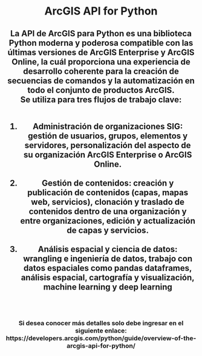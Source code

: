 <div id="header" align="center">
  <h1>ArcGIS API for Python</h1>
  <h2>La API de ArcGIS para Python es una biblioteca Python moderna y poderosa compatible con las últimas versiones de ArcGIS Enterprise y ArcGIS Online, la cuál proporciona una experiencia de desarrollo coherente para la creación de secuencias de comandos y la automatización en todo el conjunto de productos ArcGIS.<br> Se utiliza para tres flujos de trabajo clave:<br><br>
<ol>
<li value="1">Administración de organizaciones SIG: gestión de usuarios, grupos, elementos y servidores, personalización del aspecto de su organización ArcGIS Enterprise o ArcGIS Online.</li><br>
<li>Gestión de contenidos: creación y publicación de contenidos (capas, mapas web, servicios), clonación y traslado de contenidos dentro de una organización y entre organizaciones, edición y actualización de capas y servicios.</li><br>
<li>Análisis espacial y ciencia de datos: wrangling e ingeniería de datos, trabajo con datos espaciales como pandas dataframes, análisis espacial, cartografía y visualización, machine learning y deep learning</li><br><br></h2>
</ol>
    <h3>Si desea conocer más detalles solo debe ingresar en el siguiente enlace: https://developers.arcgis.com/python/guide/overview-of-the-arcgis-api-for-python/</h3>
</div>

